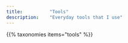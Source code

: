 ```yaml
---
title: 			"Tools"
description:	"Everyday tools that I use"
---
```


{{% taxonomies items="tools" %}}